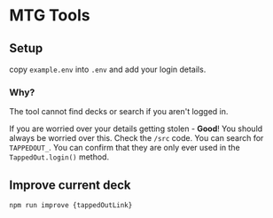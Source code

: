 # MTG Tools

## Setup

copy `example.env` into `.env` and add your login details.

### Why?
The tool cannot find decks or search if you aren't logged in.

If you are worried over your details getting stolen - **Good**! You should always be worried over this. Check the `/src` code. You can search for `TAPPEDOUT_`. You can confirm that they are only ever used in the `TappedOut.login()` method.

## Improve current deck

`npm run improve {tappedOutLink}`
